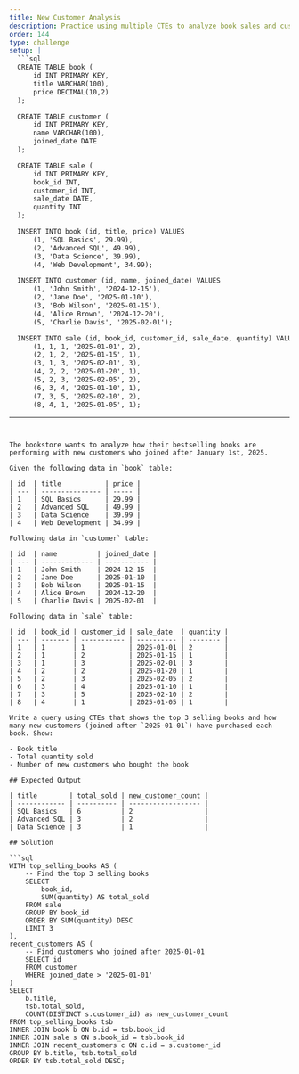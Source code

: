 ```yaml
---
title: New Customer Analysis
description: Practice using multiple CTEs to analyze book sales and customer data
order: 144
type: challenge
setup: |
  ```sql
  CREATE TABLE book (
      id INT PRIMARY KEY,
      title VARCHAR(100),
      price DECIMAL(10,2)
  );

  CREATE TABLE customer (
      id INT PRIMARY KEY,
      name VARCHAR(100),
      joined_date DATE
  );

  CREATE TABLE sale (
      id INT PRIMARY KEY,
      book_id INT,
      customer_id INT,
      sale_date DATE,
      quantity INT
  );

  INSERT INTO book (id, title, price) VALUES
      (1, 'SQL Basics', 29.99),
      (2, 'Advanced SQL', 49.99),
      (3, 'Data Science', 39.99),
      (4, 'Web Development', 34.99);

  INSERT INTO customer (id, name, joined_date) VALUES
      (1, 'John Smith', '2024-12-15'),
      (2, 'Jane Doe', '2025-01-10'),
      (3, 'Bob Wilson', '2025-01-15'),
      (4, 'Alice Brown', '2024-12-20'),
      (5, 'Charlie Davis', '2025-02-01');

  INSERT INTO sale (id, book_id, customer_id, sale_date, quantity) VALUES
      (1, 1, 1, '2025-01-01', 2),
      (2, 1, 2, '2025-01-15', 1),
      (3, 1, 3, '2025-02-01', 3),
      (4, 2, 2, '2025-01-20', 1),
      (5, 2, 3, '2025-02-05', 2),
      (6, 3, 4, '2025-01-10', 1),
      (7, 3, 5, '2025-02-10', 2),
      (8, 4, 1, '2025-01-05', 1);
  ```
---
```


The bookstore wants to analyze how their bestselling books are performing with new customers who joined after January 1st, 2025.

Given the following data in `book` table:

| id  | title           | price |
| --- | --------------- | ----- |
| 1   | SQL Basics      | 29.99 |
| 2   | Advanced SQL    | 49.99 |
| 3   | Data Science    | 39.99 |
| 4   | Web Development | 34.99 |

Following data in `customer` table:

| id  | name          | joined_date |
| --- | ------------- | ----------- |
| 1   | John Smith    | 2024-12-15  |
| 2   | Jane Doe      | 2025-01-10  |
| 3   | Bob Wilson    | 2025-01-15  |
| 4   | Alice Brown   | 2024-12-20  |
| 5   | Charlie Davis | 2025-02-01  |

Following data in `sale` table:

| id  | book_id | customer_id | sale_date  | quantity |
| --- | ------- | ----------- | ---------- | -------- |
| 1   | 1       | 1           | 2025-01-01 | 2        |
| 2   | 1       | 2           | 2025-01-15 | 1        |
| 3   | 1       | 3           | 2025-02-01 | 3        |
| 4   | 2       | 2           | 2025-01-20 | 1        |
| 5   | 2       | 3           | 2025-02-05 | 2        |
| 6   | 3       | 4           | 2025-01-10 | 1        |
| 7   | 3       | 5           | 2025-02-10 | 2        |
| 8   | 4       | 1           | 2025-01-05 | 1        |

Write a query using CTEs that shows the top 3 selling books and how many new customers (joined after `2025-01-01`) have purchased each book. Show:

- Book title
- Total quantity sold
- Number of new customers who bought the book

## Expected Output

| title        | total_sold | new_customer_count |
| ------------ | ---------- | ------------------ |
| SQL Basics   | 6          | 2                  |
| Advanced SQL | 3          | 2                  |
| Data Science | 3          | 1                  |

## Solution

```sql
WITH top_selling_books AS (
    -- Find the top 3 selling books
    SELECT
        book_id,
        SUM(quantity) AS total_sold
    FROM sale
    GROUP BY book_id
    ORDER BY SUM(quantity) DESC
    LIMIT 3
),
recent_customers AS (
    -- Find customers who joined after 2025-01-01
    SELECT id
    FROM customer
    WHERE joined_date > '2025-01-01'
)
SELECT
    b.title,
    tsb.total_sold,
    COUNT(DISTINCT s.customer_id) as new_customer_count
FROM top_selling_books tsb
INNER JOIN book b ON b.id = tsb.book_id
INNER JOIN sale s ON s.book_id = tsb.book_id
INNER JOIN recent_customers c ON c.id = s.customer_id
GROUP BY b.title, tsb.total_sold
ORDER BY tsb.total_sold DESC;
```
